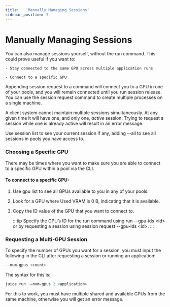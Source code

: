 ```yaml
---
title:   'Manually Managing Sessions'
sidebar_position: 5
---
```

# Manually Managing Sessions

You can also manage sessions yourself, without the run command. This could prove useful if you want to: 

    - Stay connected to the same GPU across multiple application runs

    - Connect to a specific GPU 

Appending session request to a command will connect you to a GPU in one of your pools, and you will remain connected until you run session release. You can use the session request command to create multiple processes on a single machine.

A client system cannot maintain multiple sessions simultaneously. At any given time it will have one, and only one, *active* session. Trying to request a session while one is already active will result in an error message. 

Use session list to see your current session if any, adding --all to see all sessions in pools you have access to.

### Choosing a Specific GPU

There may be times where you want to make sure you are able to connect to a specific GPU within a pool via the CLI. 

#### To connect to a specific GPU: 

1. Use gpu list to see all GPUs available to you in any of your pools. 

2. Look for a GPU where Used VRAM is 0 B, indicating that it is available.

3. Copy the ID value of the GPU that you want to connect to. 

    :::tip
    Specify the GPU’s ID for the run command using run -–gpu-ids &lt;id&gt; or by requesting a session using session request --gpu-ids &lt;id&gt;.
    :::


### Requesting a Multi-GPU Session 

To specify the number of GPUs you want for a session, you must input the following in the CLI after requesting a session or running an application:

```powershell
--num-gpus <count>
```

The syntax for this is:
```powershell
juice run -–num-gpus 2 <application> 
```

For this to work, you must have multiple shared and available GPUs from the same machine, otherwise you will get an error message.  